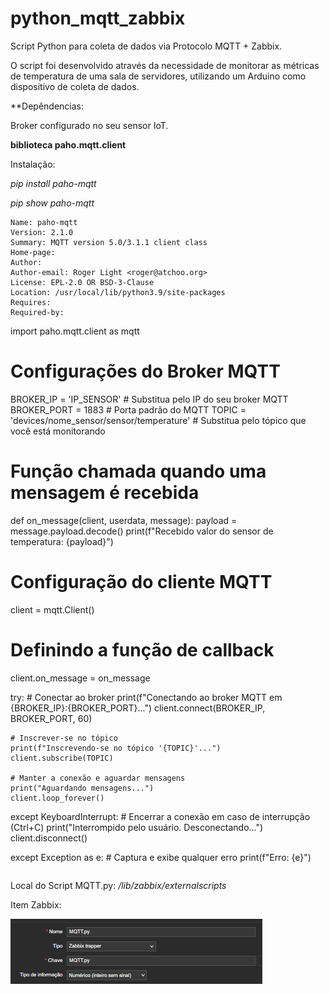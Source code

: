 # python_mqtt_zabbix
Script Python para coleta de dados via Protocolo MQTT + Zabbix.

O script foi desenvolvido através da necessidade de monitorar as métricas de temperatura de uma sala de servidores, utilizando um Arduino como dispositivo de coleta de dados.

**Depêndencias: 

Broker configurado no seu sensor IoT.

**biblioteca paho.mqtt.client**

Instalação:

*pip install paho-mqtt*

*pip show paho-mqtt*
```
Name: paho-mqtt
Version: 2.1.0
Summary: MQTT version 5.0/3.1.1 client class
Home-page:
Author:
Author-email: Roger Light <roger@atchoo.org>
License: EPL-2.0 OR BSD-3-Clause
Location: /usr/local/lib/python3.9/site-packages
Requires:
Required-by:

```

import paho.mqtt.client as mqtt

# Configurações do Broker MQTT
BROKER_IP = 'IP_SENSOR'  # Substitua pelo IP do seu broker MQTT
BROKER_PORT = 1883            # Porta padrão do MQTT
TOPIC = 'devices/nome_sensor/sensor/temperature' # Substitua pelo tópico que você está monitorando

# Função chamada quando uma mensagem é recebida
def on_message(client, userdata, message):
    payload = message.payload.decode()
    print(f"Recebido valor do sensor de temperatura: {payload}")

# Configuração do cliente MQTT
client = mqtt.Client()

# Definindo a função de callback
client.on_message = on_message

try:
    # Conectar ao broker
    print(f"Conectando ao broker MQTT em {BROKER_IP}:{BROKER_PORT}...")
    client.connect(BROKER_IP, BROKER_PORT, 60)

    # Inscrever-se no tópico
    print(f"Inscrevendo-se no tópico '{TOPIC}'...")
    client.subscribe(TOPIC)

    # Manter a conexão e aguardar mensagens
    print("Aguardando mensagens...")
    client.loop_forever()

except KeyboardInterrupt:
    # Encerrar a conexão em caso de interrupção (Ctrl+C)
    print("Interrompido pelo usuário. Desconectando...")
    client.disconnect()

except Exception as e:
    # Captura e exibe qualquer erro
    print(f"Erro: {e}")

```

```

Local do Script MQTT.py: */lib/zabbix/externalscripts*

Item Zabbix:

![Title](item.png)





